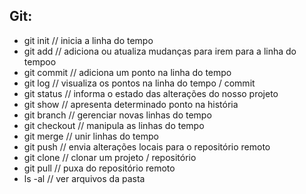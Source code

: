 ## Git:

* git init // inicia a linha do tempo  
* git add // adiciona ou atualiza mudanças para irem para a linha do tempoo  
* git commit // adiciona um ponto na linha do tempo  
* git log // visualiza os pontos na linha do tempo / commit  
* git status // informa o estado das alterações do nosso projeto  
* git show // apresenta determinado ponto na história  
* git branch // gerenciar novas linhas do tempo  
* git checkout // manipula as linhas do tempo  
* git merge // unir linhas do tempo  
* git push // envia alterações locais para o repositório remoto  
* git clone // clonar um projeto / repositório  
* git pull // puxa do repositório remoto  
* ls -al // ver arquivos da pasta  
